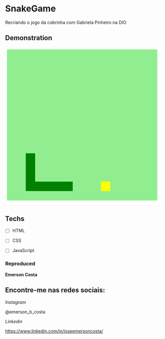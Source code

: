# SnakeGame
Recriando o jogo da cobrinha com Gabriela Pinheiro na DIO

## Demonstration

<img src="./img/result.png" alt="Exemplo">

## Techs

* [ ] HTML
* [ ] CSS
* [ ] JavaScript


### Reproduced

**Emerson Costa**

## Encontre-me nas redes sociais: 

*Instagram*

@emerson_b_costa

*Linkedin*

https://www.linkedin.com/in/joseemersoncosta/